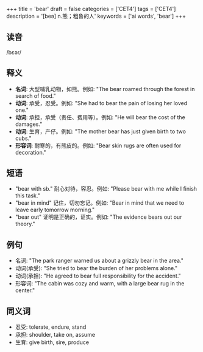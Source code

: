 +++
title = 'bear'
draft = false
categories = ['CET4']
tags = ['CET4']
description = '[beə] n.熊；粗鲁的人'
keywords = ['ai words', 'bear']
+++

## 读音
/bɛər/

## 释义
- **名词**: 大型哺乳动物，如熊。例如: "The bear roamed through the forest in search of food."
- **动词**: 承受，忍受。例如: "She had to bear the pain of losing her loved one."
- **动词**: 承担，承受（责任、费用等）。例如: "He will bear the cost of the damages."
- **动词**: 生育，产仔。例如: "The mother bear has just given birth to two cubs."
- **形容词**: 耐寒的，有熊皮的。例如: "Bear skin rugs are often used for decoration."

## 短语
- "bear with sb." 耐心对待，容忍。例如: "Please bear with me while I finish this task."
- "bear in mind" 记住，切勿忘记。例如: "Bear in mind that we need to leave early tomorrow morning."
- "bear out" 证明是正确的，证实。例如: "The evidence bears out our theory."

## 例句
- 名词: "The park ranger warned us about a grizzly bear in the area."
- 动词(承受): "She tried to bear the burden of her problems alone."
- 动词(承担): "He agreed to bear full responsibility for the accident."
- 形容词: "The cabin was cozy and warm, with a large bear rug in the center."

## 同义词
- 忍受: tolerate, endure, stand
- 承担: shoulder, take on, assume
- 生育: give birth, sire, produce
